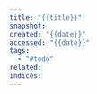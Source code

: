 ```yaml
---
title: "{{title}}"
snapshot: 
created: "{{date}}"
accessed: "{{date}}"
tags:
  - "#todo"
related: 
indices:
---
```


